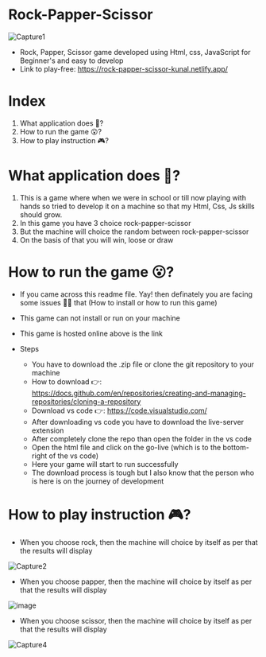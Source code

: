 # Rock-Papper-Scissor
![Capture1](https://user-images.githubusercontent.com/86625941/203544308-091aa73f-bd12-47a6-a042-8c658d756b67.PNG)
- Rock, Papper, Scissor game developed using Html, css, JavaScript for Beginner's and easy to develop
- Link to play-free: https://rock-papper-scissor-kunal.netlify.app/

# Index

1. What application does 🤔?
2. How to run the game 😮?
3. How to play instruction 🎮️?

# What application does 🤔?

1. This is a game where when we were in school or till now playing with hands so tried to develop it on a machine so that my Html, Css, Js skills should grow.
2. In this game you have 3 choice rock-papper-scissor
3. But the machine will choice the random between rock-papper-scissor
4. On the basis of that you will win, loose or draw

# How to run the game 😮?

- If you came across this readme file. Yay! then definately you are facing some issues 😮‍💨 that (How to install or how to run this game)

- This game can not install or run on your machine

- This game is hosted online above is the link

- Steps

    - You have to download the .zip file or clone the git repository to your machine
    - How to download 👉️: https://docs.github.com/en/repositories/creating-and-managing-repositories/cloning-a-repository
    - Download vs code 👉️: https://code.visualstudio.com/
    - After downloading vs code you have to download the live-server extension
    - After completely clone the repo than open the folder in the vs code
    - Open the html file and click on the go-live (which is to the bottom-right of the vs code)
    - Here your game will start to run successfully
    - The download process is tough but I also know that the person who is here is on the journey of development


# How to play instruction 🎮️?

- When you choose rock, then the machine will choice by itself as per that the results will display

![Capture2](https://user-images.githubusercontent.com/86625941/203550252-2e4bd8a9-c6ed-4f06-92f8-f79dcd9122a0.PNG)

- When you choose papper, then the machine will choice by itself as per that the results will display

![image](https://user-images.githubusercontent.com/86625941/203551555-ff2f5fca-8c0f-4128-bc81-56017f66642d.png)

- When you choose scissor, then the machine will choice by itself as per that the results will display

![Capture4](https://user-images.githubusercontent.com/86625941/203551903-9c3f8e00-4d41-48a8-bcb5-c155931b5f48.PNG)
